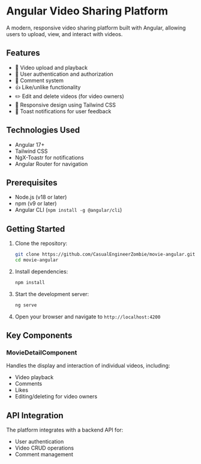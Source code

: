 # Angular Video Sharing Platform

A modern, responsive video sharing platform built with Angular, allowing users to upload, view, and interact with videos.

## Features

- 🎥 Video upload and playback
- 👤 User authentication and authorization
- 💬 Comment system
- 👍 Like/unlike functionality
- ✏️ Edit and delete videos (for video owners)
- 🎨 Responsive design using Tailwind CSS
- 🔔 Toast notifications for user feedback

## Technologies Used

- Angular 17+
- Tailwind CSS
- NgX-Toastr for notifications
- Angular Router for navigation

## Prerequisites

- Node.js (v18 or later)
- npm (v9 or later)
- Angular CLI (`npm install -g @angular/cli`)

## Getting Started

1. Clone the repository:
   ```bash
   git clone https://github.com/CasualEngineerZombie/movie-angular.git
   cd movie-angular
   ```

2. Install dependencies:
   ```bash
   npm install
   ```

3. Start the development server:
   ```bash
   ng serve
   ```

4. Open your browser and navigate to `http://localhost:4200`
 

## Key Components

### MovieDetailComponent

Handles the display and interaction of individual videos, including:
- Video playback
- Comments
- Likes
- Editing/deleting for video owners

## API Integration

The platform integrates with a backend API for:
- User authentication
- Video CRUD operations
- Comment management
 